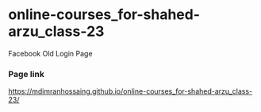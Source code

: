 # online-courses_for-shahed-arzu_class-23
Facebook Old Login Page

### Page link
https://mdimranhossaing.github.io/online-courses_for-shahed-arzu_class-23/
